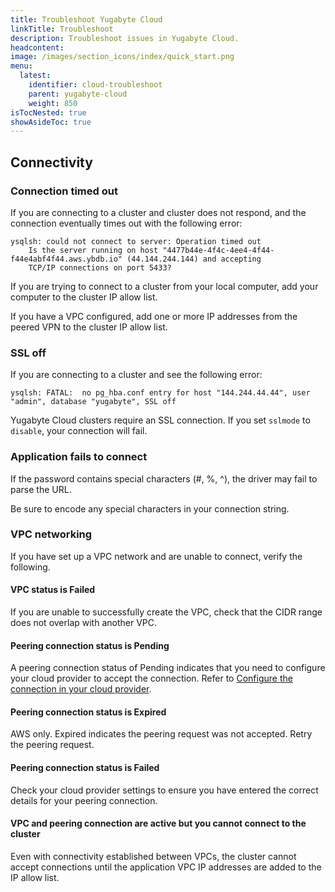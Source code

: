 ```yaml
---
title: Troubleshoot Yugabyte Cloud
linkTitle: Troubleshoot
description: Troubleshoot issues in Yugabyte Cloud.
headcontent:
image: /images/section_icons/index/quick_start.png
menu:
  latest:
    identifier: cloud-troubleshoot
    parent: yugabyte-cloud
    weight: 850
isTocNested: true
showAsideToc: true
---
```


## Connectivity

### Connection timed out

If you are connecting to a cluster and cluster does not respond, and the connection eventually times out with the following error:

```output
ysqlsh: could not connect to server: Operation timed out
    Is the server running on host "4477b44e-4f4c-4ee4-4f44-f44e4abf4f44.aws.ybdb.io" (44.144.244.144) and accepting
    TCP/IP connections on port 5433?
```

If you are trying to connect to a cluster from your local computer, add your computer to the cluster IP allow list.

If you have a VPC configured, add one or more IP addresses from the peered VPN to the cluster IP allow list.

### SSL off

If you are connecting to a cluster and see the following error:

```output
ysqlsh: FATAL:  no pg_hba.conf entry for host "144.244.44.44", user "admin", database "yugabyte", SSL off
```

Yugabyte Cloud clusters require an SSL connection. If you set `sslmode` to `disable`, your connection will fail.

### Application fails to connect

If the password contains special characters (#, %, ^), the driver may fail to parse the URL.

Be sure to encode any special characters in your connection string.

### VPC networking

If you have set up a VPC network and are unable to connect, verify the following.

#### VPC status is Failed

If you are unable to successfully create the VPC, check that the CIDR range does not overlap with another VPC.

#### Peering connection status is Pending

A peering connection status of Pending indicates that you need to configure your cloud provider to accept the connection. Refer to [Configure the connection in your cloud provider](#configure-the-connection-in-your-cloud-provider).

#### Peering connection status is Expired

AWS only. Expired indicates the peering request was not accepted. Retry the peering request.

#### Peering connection status is Failed

Check your cloud provider settings to ensure you have entered the correct details for your peering connection.

#### VPC and peering connection are active but you cannot connect to the cluster

Even with connectivity established between VPCs, the cluster cannot accept connections until the application VPC IP addresses are added to the IP allow list.